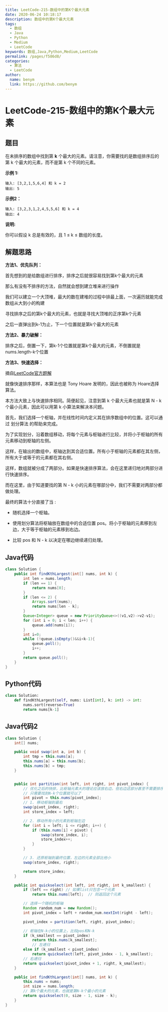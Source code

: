 ```yaml
---
title: LeetCode-215-数组中的第K个最大元素
date: 2020-06-24 10:18:17
description: 数组中的第K个最大元素
tags: 
  - 数组
  - Java
  - Python
  - Medium
  - LeetCode
keywords: 数组,Java,Python,Medium,LeetCode
permalink: /pages/f586d8/
categories: 
  - 算法
  - LeetCode
author: 
  name: benym
  link: https://github.com/benym
---
```


# LeetCode-215-数组中的第K个最大元素

## 题目

在未排序的数组中找到第 **k** 个最大的元素。请注意，你需要找的是数组排序后的第 k 个最大的元素，而不是第 k 个不同的元素。

 

**示例 1:**

```
输入: [3,2,1,5,6,4] 和 k = 2
输出: 5
```

**示例2：**

```
输入: [3,2,3,1,2,4,5,5,6] 和 k = 4
输出: 4
```

**说明:**

你可以假设 k 总是有效的，且 1 ≤ k ≤ 数组的长度。

## 解题思路

**方法1、优先队列：**

首先想到的是给数组进行排序，排序之后就很容易找到第k个最大的元素

那么有没有不排序的方法，自然就会想到建立堆来进行操作

我们可以建立一个大顶堆，最大的数在建堆的过程中排最上面，一次遍历就能完成数组从大到小的构建

寻找排序之后的第k个最大的元素，也就是寻找大顶堆的正序第k个元素

之后一直弹出到k-1为止，下一个位置就是第k个最大的元素

**方法2、暴力破解：**

排序之后，倒置一下，第k-1个位置就是第k个最大的元素，不倒置就是nums.length-k个位置

**方法3、快速选择：**

摘自[LeetCode官方题解](https://leetcode-cn.com/problems/kth-largest-element-in-an-array/solution/shu-zu-zhong-de-di-kge-zui-da-yuan-su-by-leetcode/)

就像快速排序那样，本算法也是 Tony Hoare 发明的，因此也被称为 Hoare选择算法。

本方法大致上与快速排序相同。简便起见，注意到第 k 个最大元素也就是第 N - k 个最小元素，因此可以用第 k 小算法来解决本问题。

首先，我们选择一个枢轴，并在线性时间内定义其在排序数组中的位置。这可以通过 划分算法 的帮助来完成。

为了实现划分，沿着数组移动，将每个元素与枢轴进行比较，并将小于枢轴的所有元素移动到枢轴的左侧。

这样，在输出的数组中，枢轴达到其合适位置。所有小于枢轴的元素都在其左侧，所有大于或等于的元素都在其右侧。

这样，数组就被分成了两部分。如果是快速排序算法，会在这里递归地对两部分进行快速排序。

而在这里，由于知道要找的第 N - k 小的元素在哪部分中，我们不需要对两部分都做处理。

最终的算法十分直接了当 :

- 随机选择一个枢轴。

- 使用划分算法将枢轴放在数组中的合适位置 pos。将小于枢轴的元素移到左边，大于等于枢轴的元素移到右边。

- 比较 pos 和 N - k 以决定在哪边继续递归处理。


## Java代码

```java
class Solution {
    public int findKthLargest(int[] nums, int k) {
        int len = nums.length;
        if (len == 1) {
            return nums[0];
        }
        if (len <= 2) {
            Arrays.sort(nums);
            return nums[len - k];
        }
        Queue<Integer> queue = new PriorityQueue<>((v1,v2)->v2-v1);
        for (int i = 0; i < len; i++) {
            queue.add(nums[i]);
        }
        int i=0;
        while (!queue.isEmpty()&&i<k-1){
            queue.poll();
            i++;
        }
        return queue.poll();
    }
}
```

## Python代码

```python
class Solution:
    def findKthLargest(self, nums: List[int], k: int) -> int:
        nums.sort(reverse=True)
        return nums[k-1]
```

## Java代码2

```java
class Solution {
    int[] nums;

    public void swap(int a, int b) {
        int tmp = this.nums[a];
        this.nums[a] = this.nums[b];
        this.nums[b] = tmp;
    }


    public int partition(int left, int right, int pivot_index) {
        // 优化之后的快排，比枢轴元素大的理论应该放右边，但右边这部分甚至不需要排序
        // 只需要找到N-k个位置就可以了
        int pivot = this.nums[pivot_index];
        // 1. 移动枢轴到最右
        swap(pivot_index, right);
        int store_index = left;

        // 2. 移动所有小的元素到枢轴左边
        for (int i = left; i <= right; i++) {
            if (this.nums[i] < pivot) {
                swap(store_index, i);
                store_index++;
            }
        }

        // 3. 还原枢轴到最终位置，左边的元素全部比他小
        swap(store_index, right);

        return store_index;
    }

    public int quickselect(int left, int right, int k_smallest) {
        if (left == right) // 如果list只包含一个元素
            return this.nums[left];  // 则返回这个元素

        // 选择一个随机的枢轴
        Random random_num = new Random();
        int pivot_index = left + random_num.nextInt(right - left);

        pivot_index = partition(left, right, pivot_index);

        // 枢轴在N-k小的位置上，比较pos和N-k
        if (k_smallest == pivot_index)
            return this.nums[k_smallest];
            // 左递归
        else if (k_smallest < pivot_index)
            return quickselect(left, pivot_index - 1, k_smallest);
        // 右递归
        return quickselect(pivot_index + 1, right, k_smallest);
    }

    public int findKthLargest(int[] nums, int k) {
        this.nums = nums;
        int size = nums.length;
        // 第k个最大的元素，也就是第N-k个最小的元素
        return quickselect(0, size - 1, size - k);
    }
}
```





